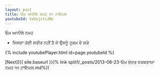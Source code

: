 ```yaml
---
layout: post
title: ਓਮ ਆਨੀਲੇ ਨਮਹ ੧੧ ਟਾਇਮਸ
youtubeId: VzUvjctsJNc
---
```

 
 
 ਓਮ ਆਨੀਲੇ ਨਮਹ  
 
 -  ਜਿਸਦਾ ਕੋਈ ਸਰੀਰ ਨਹੀਂ ਹੈ ਜੋ ਉਸਨੂੰ ਹੁਕਮ ਦੇ ਸਕੇ 
 
  
 
  
 
 
 
 
 
 


{% include youtubePlayer.html id=page.youtubeId %}
 
[Next]({{ site.baseurl }}{% link  split1/_posts/2013-08-23-ਓਮ ਚੰਦਰ ਵਕਥਰਾਯਾ ਨਮਹ ੧੧ ਟਾਇਮਸ.md%})
 
